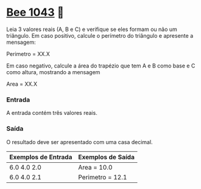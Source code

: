 # <a href="https://www.beecrowd.com.br/judge/pt/problems/view/1043"> Bee 1043</a> 🐝

Leia 3 valores reais (A, B e C) e verifique se eles formam ou não um triângulo. Em caso positivo, calcule o perímetro do triângulo e apresente a mensagem:


Perimetro = XX.X


Em caso negativo, calcule a área do trapézio que tem A e B como base e C como altura, mostrando a mensagem


Area = XX.X

### Entrada
A entrada contém três valores reais.


### Saída
O resultado deve ser apresentado com uma casa decimal.

| Exemplos de Entrada | Exemplos de Saída|
|---| ---|
| 6.0 4.0 2.0| Area = 10.0|
|6.0 4.0 2.1| Perimetro = 12.1|

